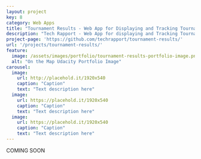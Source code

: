 ```yaml
---
layout: project
key: 8
category: Web Apps
title: "Tournament Results - Web App for Displaying and Tracking Tournament Results"
description: "Tech Rapport - Web App for displaying and Tracking Tournament Results"
project-page: 'https://github.com/techrapport/tournament-results/'
url: '/projects/tournament-results/'
feature: 
  image: /assets/images/portfolio/tournament-results-portfolio-image.png
  alt: "On the Map Udacity Portfolio Image"
carousel:
  image:
    url: http://placehold.it/1920x540
    caption: "Caption"
    text: "Text description here"
  image:
    url: https://placehold.it/1920x540
    caption: "Caption"
    text: "Text description here"
  image:
    url: https://placehold.it/1920x540
    caption: "Caption"
    text: "Text description here"
---
```


COMING SOON
